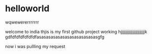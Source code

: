 # helloworld




wqwewererrrrrrr


welcome to india 
thjis is my first github project working
hjjjjjjjjjjjjjjjjjjjjjjjk
gdfdfdfdfdfdfdfasasasasasasasasasasasasasgfg





now i was pullling my request
